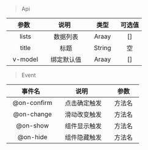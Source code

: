 > Api

| 参数   | 说明    |  类型  |  可选值 | 
| :----: | :----:   | :----: |:----: |
|   lists    |   数据列表    |   Araay    |  []    |  
|   title    |   标题    |   String    |  空    |  
|   v-model    |   绑定默认值    |   Araay    |  []    | 

> Event

| 事件名   | 说明    |  参数  |  
| :----: | :----:   | :----: |
|   @on-confirm    |   点击确定触发    |   方法名    |  
|   @on-change    |   滑动改变触发    |   方法名    |  
|   @on-show    |   组件显示触发    |   方法名    |  
|   @on-hide    |   组件隐藏触发    |   方法名    |  